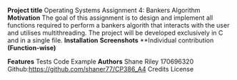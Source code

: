 **Project title**
Operating Systems Assignment 4: Bankers Algorithm
**Motivation**
The goal of this assignment is to design and implement all functions required to perform a bankers algorith
that interacts with the user and utilises multithreading. 
The project will be developed exclusively in C and in a single file.
**Installation**
**Screenshots**
**Individual contribution **(Function-wise)**

**Features**
Tests
Code Example
**Authors**
  Shane Riley
  170696320
  Github:https://github.com/shaner77/CP386_A4
Credits
License
